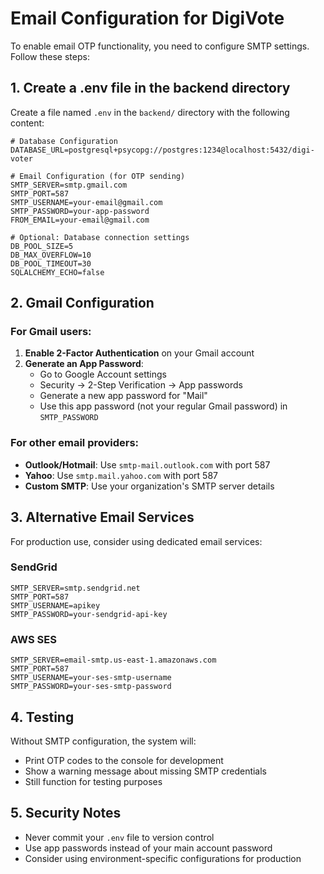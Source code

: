 # Email Configuration for DigiVote

To enable email OTP functionality, you need to configure SMTP settings. Follow these steps:

## 1. Create a .env file in the backend directory

Create a file named `.env` in the `backend/` directory with the following content:

```env
# Database Configuration
DATABASE_URL=postgresql+psycopg://postgres:1234@localhost:5432/digi-voter

# Email Configuration (for OTP sending)
SMTP_SERVER=smtp.gmail.com
SMTP_PORT=587
SMTP_USERNAME=your-email@gmail.com
SMTP_PASSWORD=your-app-password
FROM_EMAIL=your-email@gmail.com

# Optional: Database connection settings
DB_POOL_SIZE=5
DB_MAX_OVERFLOW=10
DB_POOL_TIMEOUT=30
SQLALCHEMY_ECHO=false
```

## 2. Gmail Configuration

### For Gmail users:

1. **Enable 2-Factor Authentication** on your Gmail account
2. **Generate an App Password**:
   - Go to Google Account settings
   - Security → 2-Step Verification → App passwords
   - Generate a new app password for "Mail"
   - Use this app password (not your regular Gmail password) in `SMTP_PASSWORD`

### For other email providers:

- **Outlook/Hotmail**: Use `smtp-mail.outlook.com` with port 587
- **Yahoo**: Use `smtp.mail.yahoo.com` with port 587
- **Custom SMTP**: Use your organization's SMTP server details

## 3. Alternative Email Services

For production use, consider using dedicated email services:

### SendGrid
```env
SMTP_SERVER=smtp.sendgrid.net
SMTP_PORT=587
SMTP_USERNAME=apikey
SMTP_PASSWORD=your-sendgrid-api-key
```

### AWS SES
```env
SMTP_SERVER=email-smtp.us-east-1.amazonaws.com
SMTP_PORT=587
SMTP_USERNAME=your-ses-smtp-username
SMTP_PASSWORD=your-ses-smtp-password
```

## 4. Testing

Without SMTP configuration, the system will:
- Print OTP codes to the console for development
- Show a warning message about missing SMTP credentials
- Still function for testing purposes

## 5. Security Notes

- Never commit your `.env` file to version control
- Use app passwords instead of your main account password
- Consider using environment-specific configurations for production
